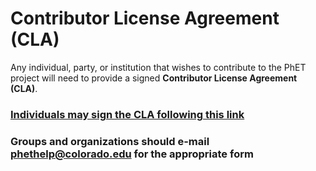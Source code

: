 # Contributor License Agreement (CLA)

Any individual, party, or institution that wishes to contribute to the
PhET project will need to provide a signed **Contributor License Agreement
(CLA)**.

### [Individuals may sign the CLA following this link](https://powerforms.docusign.net/942abb00-7132-498e-94ce-e55344d32dd9?env=na2&acct=088d5d64-ef4d-40bb-acf2-480eabbf546d&accountId=088d5d64-ef4d-40bb-acf2-480eabbf546d)

### Groups and organizations should e-mail [phethelp@colorado.edu](mailto:phethelp@colorado.edu) for the appropriate form
